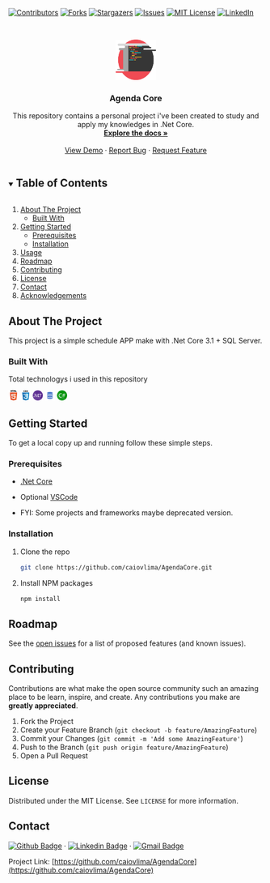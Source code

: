 [![Contributors][contributors-shield]][contributors-url]
[![Forks][forks-shield]][forks-url]
[![Stargazers][stars-shield]][stars-url]
[![Issues][issues-shield]][issues-url]
[![MIT License][license-shield]][license-url]
[![LinkedIn][linkedin-shield]][linkedin-url]



<!-- PROJECT LOGO -->
<br />
<p align="center">
  <a href="https://github.com/caiovlima/AgendaCore">
    <img src="images/logo.png" alt="Logo" width="80" height="80">
  </a>

  <h3 align="center">Agenda Core</h3>

  <p align="center">
    This repository contains a personal project i've been created to study and apply my knowledges in .Net Core.
    <br />
    <a href="https://github.com/caiovlima/AgendaCore"><strong>Explore the docs »</strong></a>
    <br />
    <br />
    <a href="https://github.com/caiovlima/AgendaCore">View Demo</a>
    ·
    <a href="https://github.com/caiovlima/AgendaCore/issues">Report Bug</a>
    ·
    <a href="https://github.com/caiovlima/AgendaCore/issues">Request Feature</a>
  </p>
</p>



<!-- TABLE OF CONTENTS -->
<details open="open">
  <summary><h2 style="display: inline-block">Table of Contents</h2></summary>
  <ol>
    <li>
      <a href="#about-the-project">About The Project</a>
      <ul>
        <li><a href="#built-with">Built With</a></li>
      </ul>
    </li>
    <li>
      <a href="#getting-started">Getting Started</a>
      <ul>
        <li><a href="#prerequisites">Prerequisites</a></li>
        <li><a href="#installation">Installation</a></li>
      </ul>
    </li>
    <li><a href="#usage">Usage</a></li>
    <li><a href="#roadmap">Roadmap</a></li>
    <li><a href="#contributing">Contributing</a></li>
    <li><a href="#license">License</a></li>
    <li><a href="#contact">Contact</a></li>
    <li><a href="#acknowledgements">Acknowledgements</a></li>
  </ol>
</details>



<!-- ABOUT THE PROJECT -->
## About The Project

This project is a simple schedule APP make with .Net Core 3.1 + SQL Server.



### Built With
Total technologys i used in this repository


<code><img  height="20"  src="https://raw.githubusercontent.com/github/explore/80688e429a7d4ef2fca1e82350fe8e3517d3494d/topics/html/html.png"></code> <code><img  height="20"  src="https://raw.githubusercontent.com/github/explore/80688e429a7d4ef2fca1e82350fe8e3517d3494d/topics/css/css.png"></code>
<code><img  height="20"  src="https://raw.githubusercontent.com/github/explore/80688e429a7d4ef2fca1e82350fe8e3517d3494d/topics/dotnet/dotnet.png"></code> <code><img  height="20"  src="https://raw.githubusercontent.com/github/explore/80688e429a7d4ef2fca1e82350fe8e3517d3494d/topics/sql/sql.png"></code> <code><img  height="20"  src="https://raw.githubusercontent.com/github/explore/80688e429a7d4ef2fca1e82350fe8e3517d3494d/topics/csharp/csharp.png"></code> 



<!-- GETTING STARTED -->
## Getting Started

To get a local copy up and running follow these simple steps.

### Prerequisites

* [.Net Core](https://dotnet.microsoft.com/download)
* Optional [VSCode](https://code.visualstudio.com/)

* FYI: Some projects and frameworks maybe deprecated version.

### Installation

1. Clone the repo
   ```sh
   git clone https://github.com/caiovlima/AgendaCore.git
   ```
2. Install NPM packages 
   ```sh
   npm install
   ```



<!-- ROADMAP -->
## Roadmap

See the [open issues](https://github.com/caiovlima/AgendaCore/issues) for a list of proposed features (and known issues).



<!-- CONTRIBUTING -->
## Contributing

Contributions are what make the open source community such an amazing place to be learn, inspire, and create. Any contributions you make are **greatly appreciated**.

1. Fork the Project
2. Create your Feature Branch (`git checkout -b feature/AmazingFeature`)
3. Commit your Changes (`git commit -m 'Add some AmazingFeature'`)
4. Push to the Branch (`git push origin feature/AmazingFeature`)
5. Open a Pull Request



<!-- LICENSE -->
## License

Distributed under the MIT License. See `LICENSE` for more information.



<!-- CONTACT -->
## Contact

[![Github Badge](https://img.shields.io/badge/-Github-000?style=flat&logo=Github&logoColor=white&link=https://github.com/caiovlima)](https://github.com/caiovlima) · [![Linkedin Badge](https://img.shields.io/badge/-LinkedIn-blue?style=flat&logo=Linkedin&logoColor=white&link=https://www.linkedin.com/in/caioviniciuslima/)](https://www.linkedin.com/in/caioviniciuslima/) · [![Gmail Badge](https://img.shields.io/badge/-Gmail-c14438?style=flat&logo=Gmail&logoColor=white&link=mailto:contatocaiovlimat@gmail.com)](mailto:contatocaiovlima@gmail.com)

Project Link: [https://github.com/caiovlima/AgendaCore](https://github.com/caiovlima/AgendaCore)




<!-- MARKDOWN LINKS & IMAGES -->
<!-- https://www.markdownguide.org/basic-syntax/#reference-style-links -->
[contributors-shield]: https://img.shields.io/github/contributors/caiovlima/AgendaCore.svg?style=for-the-badge
[contributors-url]: https://github.com/caiovlima/AgendaCore/graphs/contributors
[forks-shield]: https://img.shields.io/github/forks/caiovlima/AgendaCore.svg?style=for-the-badge
[forks-url]: https://github.com/caiovlima/AgendaCore/network/members
[stars-shield]: https://img.shields.io/github/stars/caiovlima/AgendaCore.svg?style=for-the-badge
[stars-url]: https://github.com/caiovlima/AgendaCore/stargazers
[issues-shield]: https://img.shields.io/github/issues/caiovlima/AgendaCore.svg?style=for-the-badge
[issues-url]: https://github.com/caiovlima/AgendaCore/issues
[license-shield]: https://img.shields.io/github/license/caiovlima/AgendaCore.svg?style=for-the-badge
[license-url]: https://github.com/caiovlima/AgendaCore/blob/master/LICENSE.txt
[linkedin-shield]: https://img.shields.io/badge/-LinkedIn-black.svg?style=for-the-badge&logo=linkedin&colorB=555
[linkedin-url]: https://linkedin.com/in/caiovlima

